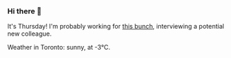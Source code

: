 ### Hi there :wave:

It's Thursday! I'm probably working for [this bunch](https://github.com/kohofinancial), interviewing a potential new colleague.

Weather in Toronto: sunny, at -3°C.
